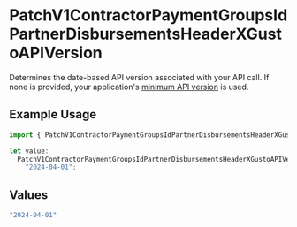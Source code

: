 # PatchV1ContractorPaymentGroupsIdPartnerDisbursementsHeaderXGustoAPIVersion

Determines the date-based API version associated with your API call. If none is provided, your application's [minimum API version](https://docs.gusto.com/embedded-payroll/docs/api-versioning#minimum-api-version) is used.

## Example Usage

```typescript
import { PatchV1ContractorPaymentGroupsIdPartnerDisbursementsHeaderXGustoAPIVersion } from "@gusto/embedded-api/models/operations/patchv1contractorpaymentgroupsidpartnerdisbursements.js";

let value:
  PatchV1ContractorPaymentGroupsIdPartnerDisbursementsHeaderXGustoAPIVersion =
    "2024-04-01";
```

## Values

```typescript
"2024-04-01"
```